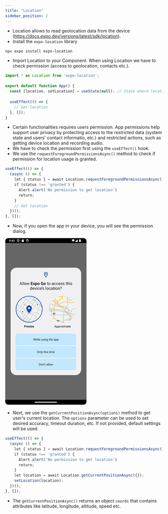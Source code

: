 ```yaml
---
title: "Location"
sidebar_position: 2
---
```

- Location allows to read geolocation data from the device (https://docs.expo.dev/versions/latest/sdk/location).
- Install the `expo-location` library
```
npx expo install expo-location
```
- Import Location to your Component. When using Location we have to check permission  (access to geolocation, contacts etc.).

``` js
import * as Location from 'expo-location';

export default function App() {
  const [location, setLocation] = useState(null); // State where location is saved
 
  useEffect(() => {
    // Get location
  }, []);
}
```
- Certain functionalities requires users permission. App permissions help support user privacy by protecting access to the restricted data (system state and users' contact informatio, etc.) and restricted actions, such as getting device location and recording audio.
- We have to check the permission first using the `useEffect()` hook.
- We use the `requestForegroundPermissionsAsync()` method to check if permission for location usage is granted.
```js
useEffect(() => {
  (async () => {
    let { status } = await Location.requestForegroundPermissionsAsync();
    if (status !== 'granted') {
      Alert.alert('No permission to get location')
      return;
    }
    // Get location
  })();
}, []);
```
- Now, if you open the app in your device, you will see the permission dialog.

![](img/permission.png)
- Next, we use the `getCurrentPositionAsync(options)` method to get user's current location. The `options` parameter can be used to set desired accuracy, timeout duration, etc. If not provided, default settings will be used.
```js
useEffect(() => {
  (async () => {
    let { status } = await Location.requestForegroundPermissionsAsync();
    if (status !== 'granted') {
      Alert.alert('No permission to get location')
      return;
    }
    let location = await Location.getCurrentPositionAsync({});
    setLocation(location);
  })();
}, []);
```
- The `getCurrentPositionAsync()` returns an object `coords` that contains attributes like latitude, longitude, altitude, speed etc.